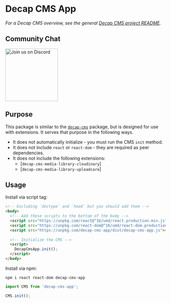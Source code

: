 # Decap CMS App
_For a Decap CMS overview, see the general [Decap CMS project README](https://github.com/decaporg/decap-cms)._

## Community Chat

<a href="https://decapcms.org/chat">
  <img alt="Join us on Discord" src="https://raw.githubusercontent.com/decaporg/decap-cms/master/website/static/img/discord.png" width="165">
</a>

## Purpose
This package is similar to the [`decap-cms`](https://github.com/decaporg/decap-cms/tree/master/packages/decap-cms/) package, but is designed for use with extensions. It serves that purpose in the following ways.

- It does not automatically initialize - you must run the CMS `init` method.
- It does not include `react` or `react-dom` - they are required as peer dependencies.
- It does not include the following extensions:
  - [`decap-cms-media-library-cloudinary`]
  - [`decap-cms-media-library-uploadcare`]
  
## Usage
Install via script tag:

```html
<!-- Excluding `doctype` and `head` but you should add them -->
<body>
  <!-- Add these scripts to the bottom of the body -->
  <script src="https://unpkg.com/react@^16/umd/react.production.min.js"></script>
  <script src="https://unpkg.com/react-dom@^16/umd/react-dom.production.min.js"></script>
  <script src="https://unpkg.com/decap-cms-app/dist/decap-cms-app.js"></script>
  
  <!-- Initialize the CMS -->
  <script>
    DecapCmsApp.init();
  </script>
</body>
```

Install via npm:

```
npm i react react-dom decap-cms-app
```

```js
import CMS from 'decap-cms-app';

CMS.init();
```
